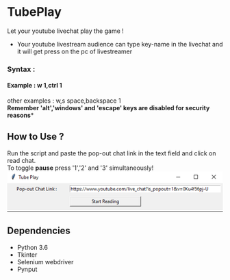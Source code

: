 # TubePlay
 Let your youtube livechat play the game !       
 - Your youtube livestream audience can type key-name in the livechat and it will get press on the pc of livestreamer
 ### Syntax : <Key Label> <Duration>
 #### Example : w 1,ctrl 1
 other examples : w,s
                  space,backspace 1         
**Remember 'alt','windows' and 'escape' keys are disabled for security reasons***
## How to Use ?
Run the script and paste the pop-out chat link in the text field and click on read chat.   
To toggle **pause** press '1','2' and '3' simultaneously!     
![Paste Link](/readmeAssets/startScreenshot.png)
## Dependencies
- Python 3.6
- Tkinter
- Selenium webdriver
- Pynput